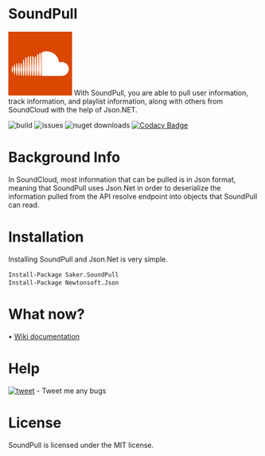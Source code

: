 # SoundPull
<img src="logo.png" width="128" height="128">
With SoundPull, you are able to pull user information, track information, and playlist information, along with others from SoundCloud with the help of Json.NET.

![build](https://img.shields.io/appveyor/ci/sakertooth/soundpull.svg)
![issues](https://img.shields.io/github/issues/sakertooth/soundpull.svg)
![nuget downloads](https://img.shields.io/nuget/dt/Saker.SoundPull.svg)
[![Codacy Badge](https://api.codacy.com/project/badge/Grade/2116a4e0e7544663bb8c397fa2505d37)](https://www.codacy.com/app/sakertooth/SoundPull?utm_source=github.com&amp;utm_medium=referral&amp;utm_content=sakertooth/SoundPull&amp;utm_campaign=Badge_Grade)


# Background Info
In SoundCloud, most information that can be pulled is in Json format, meaning that SoundPull uses Json.Net in order to deserialize the information pulled from the API resolve endpoint into objects that SoundPull can read.

# Installation

Installing SoundPull and Json.Net is very simple.

```
Install-Package Saker.SoundPull
Install-Package Newtonsoft.Json
```

# What now?
• [Wiki documentation](https://github.com/sakertooth/SoundPull/wiki/Getting-Started)

# Help
[![tweet](https://img.shields.io/twitter/url/https/sakertooth.svg?style=social)](https://twitter.com/SakerTooth) - Tweet me any bugs

# License
SoundPull is licensed under the MIT license.

